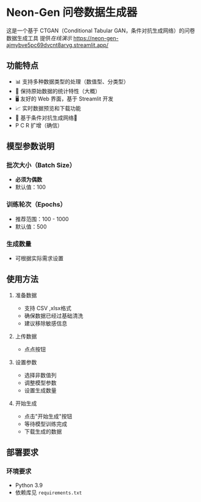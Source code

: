  

# Neon-Gen 问卷数据生成器

这是一个基于 CTGAN（Conditional Tabular GAN，条件对抗生成网络）的问卷数据生成工具
提供*在线演示*
https://neon-gen-ajmybve5pc69dvcnt8arvg.streamlit.app/

## 功能特点

- 📊 支持多种数据类型的处理（数值型、分类型）
- 🎯 保持原始数据的统计特性（大概）
- 🖥️ 友好的 Web 界面，基于 Streamlit 开发
- 📈 实时数据预览和下载功能
- 🤤 基于条件对抗生成网络🤤
- P   C   R 扩增（确信）

## 模型参数说明

### 批次大小（Batch Size）
- **必须为偶数**
- 默认值：100

### 训练轮次（Epochs）
- 推荐范围：100 - 1000
- 默认值：500

### 生成数量
- 可根据实际需求设置

## 使用方法

1. 准备数据
   - 支持 CSV ,xlsx格式
   - 确保数据已经过基础清洗
   - 建议移除敏感信息

2. 上传数据
    - 点点按钮
    
3. 设置参数
   - 选择非数值列
   - 调整模型参数
   - 设置生成数量

4. 开始生成
   - 点击"开始生成"按钮
   - 等待模型训练完成
   - 下载生成的数据

## 部署要求

### 环境要求
- Python 3.9
- 依赖库见 `requirements.txt`



